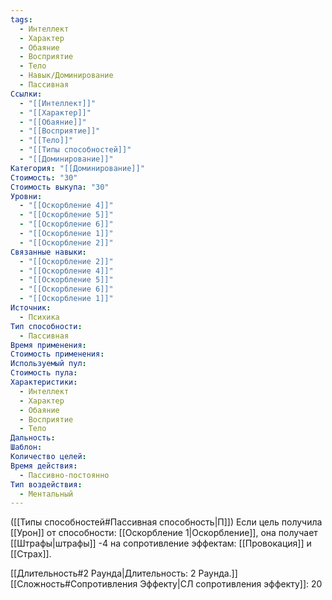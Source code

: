 ```yaml
---
tags:
  - Интеллект
  - Характер
  - Обаяние
  - Восприятие
  - Тело
  - Навык/Доминирование
  - Пассивная
Ссылки:
  - "[[Интеллект]]"
  - "[[Характер]]"
  - "[[Обаяние]]"
  - "[[Восприятие]]"
  - "[[Тело]]"
  - "[[Типы способностей]]"
  - "[[Доминирование]]"
Категория: "[[Доминирование]]"
Стоимость: "30"
Стоимость выкупа: "30"
Уровни:
  - "[[Оскорбление 4]]"
  - "[[Оскорбление 5]]"
  - "[[Оскорбление 6]]"
  - "[[Оскорбление 1]]"
  - "[[Оскорбление 2]]"
Связанные навыки:
  - "[[Оскорбление 2]]"
  - "[[Оскорбление 4]]"
  - "[[Оскорбление 5]]"
  - "[[Оскорбление 6]]"
  - "[[Оскорбление 1]]"
Источник:
  - Психика
Тип способности:
  - Пассивная
Время применения: 
Стоимость применения: 
Используемый пул: 
Стоимость пула: 
Характеристики:
  - Интеллект
  - Характер
  - Обаяние
  - Восприятие
  - Тело
Дальность: 
Шаблон: 
Количество целей: 
Время действия:
  - Пассивно-постоянно
Тип воздействия:
  - Ментальный
---
```

([[Типы способностей#Пассивная способность|П]]) Если цель получила [[Урон]] от способности: [[Оскорбление 1|Оскорбление]], она получает [[Штрафы|штрафы]] -4 на сопротивление эффектам: [[Провокация]] и [[Страх]].

[[Длительность#2 Раунда|Длительность: 2 Раунда.]]
[[Сложность#Cопротивления Эффекту|СЛ сопротивления эффекту]]: 20

